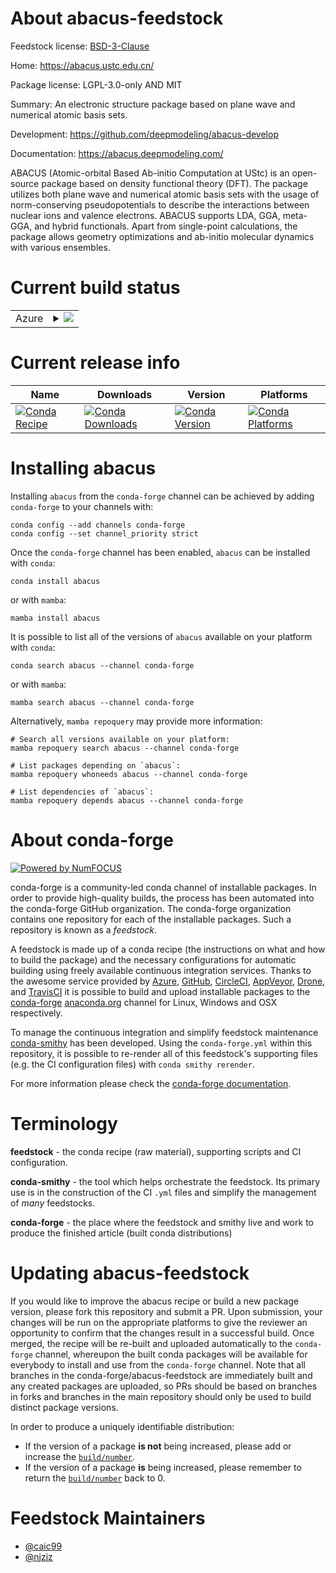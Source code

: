 About abacus-feedstock
======================

Feedstock license: [BSD-3-Clause](https://github.com/conda-forge/abacus-feedstock/blob/main/LICENSE.txt)

Home: https://abacus.ustc.edu.cn/

Package license: LGPL-3.0-only AND MIT

Summary: An electronic structure package based on plane wave and numerical atomic basis sets.

Development: https://github.com/deepmodeling/abacus-develop

Documentation: https://abacus.deepmodeling.com/

ABACUS (Atomic-orbital Based Ab-initio Computation at UStc) is an open-source package based on density functional theory (DFT). The package utilizes both plane wave and numerical atomic basis sets with the usage of norm-conserving pseudopotentials to describe the interactions between nuclear ions and valence electrons. ABACUS supports LDA, GGA, meta-GGA, and hybrid functionals. Apart from single-point calculations, the package allows geometry optimizations and ab-initio molecular dynamics with various ensembles.


Current build status
====================


<table>
    
  <tr>
    <td>Azure</td>
    <td>
      <details>
        <summary>
          <a href="https://dev.azure.com/conda-forge/feedstock-builds/_build/latest?definitionId=19956&branchName=main">
            <img src="https://dev.azure.com/conda-forge/feedstock-builds/_apis/build/status/abacus-feedstock?branchName=main">
          </a>
        </summary>
        <table>
          <thead><tr><th>Variant</th><th>Status</th></tr></thead>
          <tbody><tr>
              <td>linux_64_cuda_compilerNonecuda_compiler_versionNonecxx_compiler_version12mpimpich</td>
              <td>
                <a href="https://dev.azure.com/conda-forge/feedstock-builds/_build/latest?definitionId=19956&branchName=main">
                  <img src="https://dev.azure.com/conda-forge/feedstock-builds/_apis/build/status/abacus-feedstock?branchName=main&jobName=linux&configuration=linux%20linux_64_cuda_compilerNonecuda_compiler_versionNonecxx_compiler_version12mpimpich" alt="variant">
                </a>
              </td>
            </tr><tr>
              <td>linux_64_cuda_compilerNonecuda_compiler_versionNonecxx_compiler_version12mpiopenmpi</td>
              <td>
                <a href="https://dev.azure.com/conda-forge/feedstock-builds/_build/latest?definitionId=19956&branchName=main">
                  <img src="https://dev.azure.com/conda-forge/feedstock-builds/_apis/build/status/abacus-feedstock?branchName=main&jobName=linux&configuration=linux%20linux_64_cuda_compilerNonecuda_compiler_versionNonecxx_compiler_version12mpiopenmpi" alt="variant">
                </a>
              </td>
            </tr><tr>
              <td>linux_64_cuda_compilercuda-nvcccuda_compiler_version12.0cxx_compiler_version12mpimpich</td>
              <td>
                <a href="https://dev.azure.com/conda-forge/feedstock-builds/_build/latest?definitionId=19956&branchName=main">
                  <img src="https://dev.azure.com/conda-forge/feedstock-builds/_apis/build/status/abacus-feedstock?branchName=main&jobName=linux&configuration=linux%20linux_64_cuda_compilercuda-nvcccuda_compiler_version12.0cxx_compiler_version12mpimpich" alt="variant">
                </a>
              </td>
            </tr><tr>
              <td>linux_64_cuda_compilercuda-nvcccuda_compiler_version12.0cxx_compiler_version12mpiopenmpi</td>
              <td>
                <a href="https://dev.azure.com/conda-forge/feedstock-builds/_build/latest?definitionId=19956&branchName=main">
                  <img src="https://dev.azure.com/conda-forge/feedstock-builds/_apis/build/status/abacus-feedstock?branchName=main&jobName=linux&configuration=linux%20linux_64_cuda_compilercuda-nvcccuda_compiler_version12.0cxx_compiler_version12mpiopenmpi" alt="variant">
                </a>
              </td>
            </tr><tr>
              <td>linux_64_cuda_compilernvcccuda_compiler_version11.2cxx_compiler_version10mpimpich</td>
              <td>
                <a href="https://dev.azure.com/conda-forge/feedstock-builds/_build/latest?definitionId=19956&branchName=main">
                  <img src="https://dev.azure.com/conda-forge/feedstock-builds/_apis/build/status/abacus-feedstock?branchName=main&jobName=linux&configuration=linux%20linux_64_cuda_compilernvcccuda_compiler_version11.2cxx_compiler_version10mpimpich" alt="variant">
                </a>
              </td>
            </tr><tr>
              <td>linux_64_cuda_compilernvcccuda_compiler_version11.2cxx_compiler_version10mpiopenmpi</td>
              <td>
                <a href="https://dev.azure.com/conda-forge/feedstock-builds/_build/latest?definitionId=19956&branchName=main">
                  <img src="https://dev.azure.com/conda-forge/feedstock-builds/_apis/build/status/abacus-feedstock?branchName=main&jobName=linux&configuration=linux%20linux_64_cuda_compilernvcccuda_compiler_version11.2cxx_compiler_version10mpiopenmpi" alt="variant">
                </a>
              </td>
            </tr><tr>
              <td>linux_64_cuda_compilernvcccuda_compiler_version11.8cxx_compiler_version11mpimpich</td>
              <td>
                <a href="https://dev.azure.com/conda-forge/feedstock-builds/_build/latest?definitionId=19956&branchName=main">
                  <img src="https://dev.azure.com/conda-forge/feedstock-builds/_apis/build/status/abacus-feedstock?branchName=main&jobName=linux&configuration=linux%20linux_64_cuda_compilernvcccuda_compiler_version11.8cxx_compiler_version11mpimpich" alt="variant">
                </a>
              </td>
            </tr><tr>
              <td>linux_64_cuda_compilernvcccuda_compiler_version11.8cxx_compiler_version11mpiopenmpi</td>
              <td>
                <a href="https://dev.azure.com/conda-forge/feedstock-builds/_build/latest?definitionId=19956&branchName=main">
                  <img src="https://dev.azure.com/conda-forge/feedstock-builds/_apis/build/status/abacus-feedstock?branchName=main&jobName=linux&configuration=linux%20linux_64_cuda_compilernvcccuda_compiler_version11.8cxx_compiler_version11mpiopenmpi" alt="variant">
                </a>
              </td>
            </tr><tr>
              <td>linux_aarch64_cuda_compilerNonecuda_compiler_versionNonecxx_compiler_version12mpimpich</td>
              <td>
                <a href="https://dev.azure.com/conda-forge/feedstock-builds/_build/latest?definitionId=19956&branchName=main">
                  <img src="https://dev.azure.com/conda-forge/feedstock-builds/_apis/build/status/abacus-feedstock?branchName=main&jobName=linux&configuration=linux%20linux_aarch64_cuda_compilerNonecuda_compiler_versionNonecxx_compiler_version12mpimpich" alt="variant">
                </a>
              </td>
            </tr><tr>
              <td>linux_aarch64_cuda_compilerNonecuda_compiler_versionNonecxx_compiler_version12mpiopenmpi</td>
              <td>
                <a href="https://dev.azure.com/conda-forge/feedstock-builds/_build/latest?definitionId=19956&branchName=main">
                  <img src="https://dev.azure.com/conda-forge/feedstock-builds/_apis/build/status/abacus-feedstock?branchName=main&jobName=linux&configuration=linux%20linux_aarch64_cuda_compilerNonecuda_compiler_versionNonecxx_compiler_version12mpiopenmpi" alt="variant">
                </a>
              </td>
            </tr><tr>
              <td>linux_aarch64_cuda_compilercuda-nvcccuda_compiler_version12.0cxx_compiler_version12mpimpich</td>
              <td>
                <a href="https://dev.azure.com/conda-forge/feedstock-builds/_build/latest?definitionId=19956&branchName=main">
                  <img src="https://dev.azure.com/conda-forge/feedstock-builds/_apis/build/status/abacus-feedstock?branchName=main&jobName=linux&configuration=linux%20linux_aarch64_cuda_compilercuda-nvcccuda_compiler_version12.0cxx_compiler_version12mpimpich" alt="variant">
                </a>
              </td>
            </tr><tr>
              <td>linux_aarch64_cuda_compilercuda-nvcccuda_compiler_version12.0cxx_compiler_version12mpiopenmpi</td>
              <td>
                <a href="https://dev.azure.com/conda-forge/feedstock-builds/_build/latest?definitionId=19956&branchName=main">
                  <img src="https://dev.azure.com/conda-forge/feedstock-builds/_apis/build/status/abacus-feedstock?branchName=main&jobName=linux&configuration=linux%20linux_aarch64_cuda_compilercuda-nvcccuda_compiler_version12.0cxx_compiler_version12mpiopenmpi" alt="variant">
                </a>
              </td>
            </tr>
          </tbody>
        </table>
      </details>
    </td>
  </tr>
</table>

Current release info
====================

| Name | Downloads | Version | Platforms |
| --- | --- | --- | --- |
| [![Conda Recipe](https://img.shields.io/badge/recipe-abacus-green.svg)](https://anaconda.org/conda-forge/abacus) | [![Conda Downloads](https://img.shields.io/conda/dn/conda-forge/abacus.svg)](https://anaconda.org/conda-forge/abacus) | [![Conda Version](https://img.shields.io/conda/vn/conda-forge/abacus.svg)](https://anaconda.org/conda-forge/abacus) | [![Conda Platforms](https://img.shields.io/conda/pn/conda-forge/abacus.svg)](https://anaconda.org/conda-forge/abacus) |

Installing abacus
=================

Installing `abacus` from the `conda-forge` channel can be achieved by adding `conda-forge` to your channels with:

```
conda config --add channels conda-forge
conda config --set channel_priority strict
```

Once the `conda-forge` channel has been enabled, `abacus` can be installed with `conda`:

```
conda install abacus
```

or with `mamba`:

```
mamba install abacus
```

It is possible to list all of the versions of `abacus` available on your platform with `conda`:

```
conda search abacus --channel conda-forge
```

or with `mamba`:

```
mamba search abacus --channel conda-forge
```

Alternatively, `mamba repoquery` may provide more information:

```
# Search all versions available on your platform:
mamba repoquery search abacus --channel conda-forge

# List packages depending on `abacus`:
mamba repoquery whoneeds abacus --channel conda-forge

# List dependencies of `abacus`:
mamba repoquery depends abacus --channel conda-forge
```


About conda-forge
=================

[![Powered by
NumFOCUS](https://img.shields.io/badge/powered%20by-NumFOCUS-orange.svg?style=flat&colorA=E1523D&colorB=007D8A)](https://numfocus.org)

conda-forge is a community-led conda channel of installable packages.
In order to provide high-quality builds, the process has been automated into the
conda-forge GitHub organization. The conda-forge organization contains one repository
for each of the installable packages. Such a repository is known as a *feedstock*.

A feedstock is made up of a conda recipe (the instructions on what and how to build
the package) and the necessary configurations for automatic building using freely
available continuous integration services. Thanks to the awesome service provided by
[Azure](https://azure.microsoft.com/en-us/services/devops/), [GitHub](https://github.com/),
[CircleCI](https://circleci.com/), [AppVeyor](https://www.appveyor.com/),
[Drone](https://cloud.drone.io/welcome), and [TravisCI](https://travis-ci.com/)
it is possible to build and upload installable packages to the
[conda-forge](https://anaconda.org/conda-forge) [anaconda.org](https://anaconda.org/)
channel for Linux, Windows and OSX respectively.

To manage the continuous integration and simplify feedstock maintenance
[conda-smithy](https://github.com/conda-forge/conda-smithy) has been developed.
Using the ``conda-forge.yml`` within this repository, it is possible to re-render all of
this feedstock's supporting files (e.g. the CI configuration files) with ``conda smithy rerender``.

For more information please check the [conda-forge documentation](https://conda-forge.org/docs/).

Terminology
===========

**feedstock** - the conda recipe (raw material), supporting scripts and CI configuration.

**conda-smithy** - the tool which helps orchestrate the feedstock.
                   Its primary use is in the construction of the CI ``.yml`` files
                   and simplify the management of *many* feedstocks.

**conda-forge** - the place where the feedstock and smithy live and work to
                  produce the finished article (built conda distributions)


Updating abacus-feedstock
=========================

If you would like to improve the abacus recipe or build a new
package version, please fork this repository and submit a PR. Upon submission,
your changes will be run on the appropriate platforms to give the reviewer an
opportunity to confirm that the changes result in a successful build. Once
merged, the recipe will be re-built and uploaded automatically to the
`conda-forge` channel, whereupon the built conda packages will be available for
everybody to install and use from the `conda-forge` channel.
Note that all branches in the conda-forge/abacus-feedstock are
immediately built and any created packages are uploaded, so PRs should be based
on branches in forks and branches in the main repository should only be used to
build distinct package versions.

In order to produce a uniquely identifiable distribution:
 * If the version of a package **is not** being increased, please add or increase
   the [``build/number``](https://docs.conda.io/projects/conda-build/en/latest/resources/define-metadata.html#build-number-and-string).
 * If the version of a package **is** being increased, please remember to return
   the [``build/number``](https://docs.conda.io/projects/conda-build/en/latest/resources/define-metadata.html#build-number-and-string)
   back to 0.

Feedstock Maintainers
=====================

* [@caic99](https://github.com/caic99/)
* [@njzjz](https://github.com/njzjz/)

